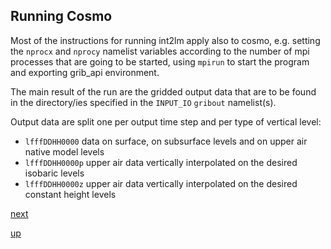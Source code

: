 ## Running Cosmo ##

Most of the instructions for running int2lm apply also to cosmo,
e.g. setting the `nprocx` and `nprocy` namelist variables according to
the number of mpi processes that are going to be started, using
`mpirun` to start the program and exporting grib_api environment.

The main result of the run are the gridded output data that are to be
found in the directory/ies specified in the `INPUT_IO` `gribout`
namelist(s).

Output data are split one per output time step and per type of
vertical level:

 * `lfffDDHH0000` data on surface, on subsurface levels and on upper
   air native model levels
 * `lfffDDHH0000p` upper air data vertically interpolated on the
   desired isobaric levels
 * `lfffDDHH0000z` upper air data vertically interpolated on the
   desired constant height levels

[next](installing_grads.md)

[up](README.md)
